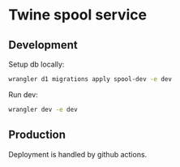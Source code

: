 # Twine spool service

## Development

Setup db locally:

```sh
wrangler d1 migrations apply spool-dev -e dev
```

Run dev:

```sh
wrangler dev -e dev
```

## Production

Deployment is handled by github actions.
